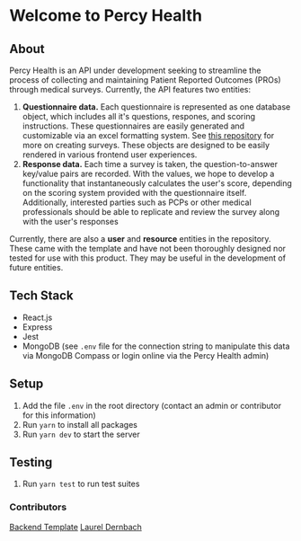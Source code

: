 # Welcome to Percy Health

## About

Percy Health is an API under development seeking to streamline the process of collecting and maintaining Patient Reported Outcomes (PROs) through medical surveys. Currently, the API features two entities:

1. **Questionnaire data.** Each questionnaire is represented as one database object, which includes all it's questions, respones, and scoring instructions. These questionnaires are easily generated and customizable via an excel formatting system. See [this repository](https://github.com/percyhealth/csv-scripts) for more on creating surveys. These objects are designed to be easily rendered in various frontend user experiences.
2. **Response data.** Each time a survey is taken, the question-to-answer key/value pairs are recorded. With the values, we hope to develop a functionality that instantaneously calculates the user's score, depending on the scoring system provided with the questionnaire itself. Additionally, interested parties such as PCPs or other medical professionals should be able to replicate and review the survey along with the user's responses

Currently, there are also a **user** and **resource** entities in the repository. These came with the template and have not been thoroughly designed nor tested for use with this product. They may be useful in the development of future entities.

## Tech Stack
- React.js
- Express
- Jest
- MongoDB (see `.env` file for the connection string to manipulate this data via MongoDB Compass or login online via the Percy Health admin)

## Setup

1. Add the file `.env` in the root directory (contact an admin or contributor for this information)
2. Run `yarn` to install all packages
3. Run `yarn dev` to start the server

## Testing

1. Run `yarn test` to run test suites

### Contributors
[Backend Template](https://github.com/dali-lab/crud-template-backend)
[Laurel Dernbach](https://github.com/laureldernbach)

